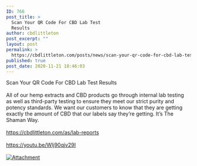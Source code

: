 ```yaml
---
ID: 766
post_title: >
  Scan Your QR Code For CBD Lab Test
  Results
author: cbdlittleton
post_excerpt: ""
layout: post
permalink: >
  https://cbdlittleton.com/posts/news/scan-your-qr-code-for-cbd-lab-test-results/
published: true
post_date: 2020-11-21 18:46:03
---
```

<html><head></head><body>
Scan Your QR Code For CBD Lab Test Results <br /><br />All of our hemp extracts and CBD products go through internal lab testing as well as third-party testing to ensure they meet our strict purity and potency standards. We want our customers to know that they are getting exactly the amount of CBD that our labels say they’re getting. It’s The Shaman Way.<br /><br /><a href="https://cbdlittleton.com/as/lab-reports">https://cbdlittleton.com/as/lab-reports</a><span> </span> <br /><br /><a href="https://youtu.be/WIj90qjv29I">https://youtu.be/WIj90qjv29I</a><span> </span>
</body>
</html><br/><br/><a href="https://cbdlittleton.com/wp-content/uploads/2020/11/maxresdefault.jpg"  title="Attachment" ><img src="https://cbdlittleton.com/wp-content/uploads/2020/11/maxresdefault.jpg" alt="Attachment" title="Attachment" /></a>